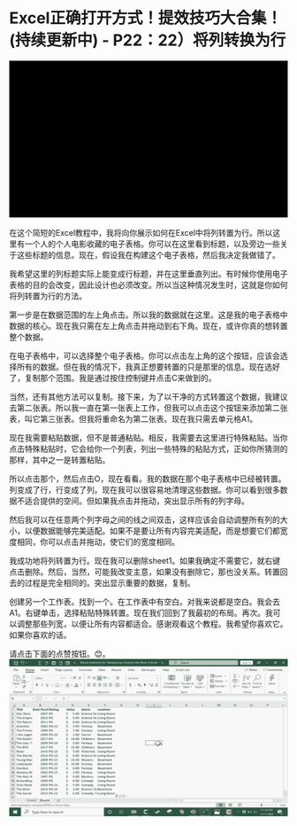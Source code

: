 # Excel正确打开方式！提效技巧大合集！(持续更新中) - P22：22）将列转换为行 

![](img/ac67ec9ee734b3e0b08520c1a658258e_0.png)

在这个简短的Excel教程中，我将向你展示如何在Excel中将列转置为行。所以这里有一个人的个人电影收藏的电子表格。你可以在这里看到标题，以及旁边一些关于这些标题的信息。现在，假设我在构建这个电子表格，然后我决定我做错了。

我希望这里的列标题实际上能变成行标题，并在这里垂直列出。有时候你使用电子表格的目的会改变，因此设计也必须改变。所以当这种情况发生时，这就是你如何将列转置为行的方法。

第一步是在数据范围的左上角点击。所以我的数据就在这里。这是我的电子表格中数据的核心。现在我只需在左上角点击并拖动到右下角。现在，或许你真的想转置整个数据。

在电子表格中，可以选择整个电子表格。你可以点击左上角的这个按钮，应该会选择所有的数据。但在我的情况下，我真正想要转置的只是那里的信息。现在选好了，复制那个范围。我是通过按住控制键并点击C来做到的。

当然，还有其他方法可以复制。接下来，为了以干净的方式转置这个数据，我建议去第二张表。所以我一直在第一张表上工作，但我可以点击这个按钮来添加第二张表，叫它第三张表。但我将重命名为第二张表。现在我只需去单元格A1。

现在我需要粘贴数据，但不是普通粘贴。相反，我需要去这里进行特殊粘贴。当你点击特殊粘贴时，它会给你一个列表，列出一些特殊的粘贴方式，正如你所猜测的那样，其中之一是转置粘贴。

所以点击那个，然后点击O，现在看看。我的数据在那个电子表格中已经被转置。列变成了行，行变成了列。现在我可以很容易地清理这些数据。你可以看到很多数据不适合提供的空间。但如果我点击并拖动，突出显示所有的列字母。

然后我可以在任意两个列字母之间的线之间双击，这样应该会自动调整所有列的大小，以便数据能够完美适配。如果不是要让所有内容完美适配，而是想要它们都宽度相同，你可以点击并拖动，使它们的宽度相同。

我成功地将列转置为行。现在我可以删除sheet1。如果我确定不需要它，就右键点击删除。然后，当然，可能我改变主意，如果没有删除它，那也没关系。转置回去的过程是完全相同的。突出显示重要的数据，复制。

创建另一个工作表。找到一个。在工作表中有空白。对我来说都是空白。我会去A1。右键单击，选择粘贴特殊转置。现在我们回到了我最初的布局。再次。我可以调整那些列宽，以便让所有内容都适合。感谢观看这个教程。我希望你喜欢它。如果你喜欢的话。

请点击下面的点赞按钮。😊。![](img/ac67ec9ee734b3e0b08520c1a658258e_2.png)
